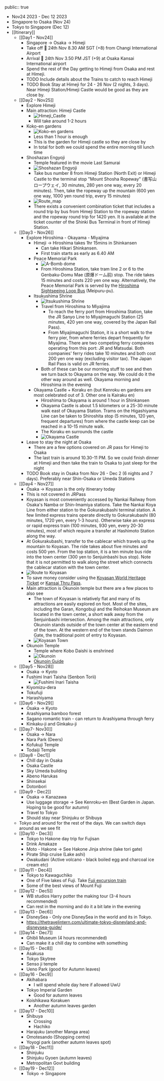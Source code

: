 public:: true

- Nov24 2023 - Dec 12 2023
- Singapore to Osaka (Nov 24)
- Tokyo to Singapore (Dec 12)
- [[Itinerary]]
	- [[Day1 - Nov24]]
		- Singapore -> Osaka -> Himeji
		- Take off 🛫 24th Nov 8.30 AM SGT (+8) from Changi International Airport
		- Arrival 🛬 24th Nov 3.50 PM JST (+9) at Osaka Kansai International airport
		- Spend the rest of the Day getting to Himeji from Osaka and rest at Himeji.
		- TODO Include details about the Trains to catch to reach Himeji
		- TODO Book Stay at Himeji for 24 - 26 Nov (2 nights, 3 days). Near Himeji Station/Himeji Castle would be good as they are close by.
	- [[Day2 - Nov25]]
		- Explore Himeji
		- Main attraction: Himeji Castle
			- ![Himeji_Castle](https://www.japan-guide.com/g21/3501_11.jpg)
			- Will take around 1-2 hours
		- Koko-en gardens
			- ![Koko-en gardens](https://www.japan-guide.com/g21/3502_11.jpg)
			- Less than 1 hour is enough
			- This is the garden for Himeji castle so they are close by
			- In total for both we could spend the entire morning till lunch time
		- Shoshazan Engyoji
			- Temple featured in the movie Last Samurai
			- ![Shoshazan Engyoji](https://www.japan-guide.com/g21/3503_01.jpg)
			- Take bus number 8 from Himeji Station (North Exit) or Himeji Castle to the terminal stop "Mount Shosha Ropeway" (書写山ロープウェイ, 30 minutes, 280 yen one way, every 20 minutes). Then, take the ropeway up the mountain (600 yen one way, 1000 yen round trip, every 15 minutes)
			- ![Route_map](https://www.japan-guide.com/g9/3500_map_01.gif)
			- There exists a convenient combination ticket that includes a round trip by bus from Himeji Station to the ropeway station and the ropeway round trip for 1420 yen. It is available at the ticket counter of the Shinki Bus Terminal in front of Himeji Station.
	- [[Day3 - Nov26]]
		- Explore Hiroshima - Okayama - Miyajima
			- Himeji -> Hiroshima takes 1hr 15mins in Shinkansen
				- Can take Hikari Shinkansen.
				- First train starts as early as 6.40 AM
			- Peace Memorial Park
				- ![A-Bomb dome](https://www.japan-guide.com/g21/3400_03.jpg)
				- From Hiroshima Station, take tram line 2 or 6 to the Genbaku-Domu Mae (原爆ドーム前) stop. The ride takes 15 minutes and costs 220 yen one way. Alternatively, the Peace Memorial Park is served by the [Hiroshima Sightseeing Loop Bus](https://www.japan-guide.com/e/e3404.html) (Meipuru-pu).
			- Itsukushima Shrine
				- ![Itsukushima Shrine](https://www.japan-guide.com/g23/3450_01.jpg)
				- Travel from Hiroshima to Miyajima
					- To reach the ferry port from Hiroshima Station, take the JR Sanyo Line to Miyajimaguchi Station (25 minutes, 420 yen one way, covered by the Japan Rail Pass).
					- From Miyajimaguchi Station, it is a short walk to the ferry pier, from where ferries depart frequently for Miyajima. There are two competing ferry companies operating from this port: JR and Matsudai. Both companies' ferry rides take 10 minutes and both cost 200 yen one way (excluding visitor tax). The Japan Rail Pass is valid on JR ferries.
				- Both of these can be our morning stuff to see and then we turn back to Okayama on the way. We could do it the other way around as well. Okayama morning and Hiroshima in the evening
			- Okayama Castle + Koraku en (but Kenroku en gardens are most celebrated out of 3. Other one is Kairaku en)
				- Hiroshima to Okayama is around 1 hour in Shinkansen
				- Okayama Castle is about 1.5 kilometers or a 25-30 minute walk east of Okayama Station. Trams on the Higashiyama Line can be taken to Shiroshita stop (5 minutes, 120 yen, frequent departures) from where the castle keep can be reached in a 10-15 minute walk.
				- The Koraku en surrounds the castle
				- ![Okayama Castle](https://www.japan-guide.com/g19/map_okayama_1901.gif)
		- Leave to stay the night at Osaka
			- There are a few options covered on JR pass for Himeji to Osaka
			- The last train is around 10.30-11 PM. So we could finish dinner at Himeji and then take the train to Osaka to just sleep for the night
		- TODO Book stay in Osaka from Nov 26 - Dec 2 (6 nights and 7 days). Preferably near Shin-Osaka or Umeda Stations
	- [[Day4 - Nov27]]
		- Osaka -> Koyasan is the only itinerary today
		- This is not covered in JRPass
		- Koyasan is most conveniently accessed by Nankai Railway from Osaka's Namba or Shin-Imamiya stations. Take the Nankai Koya Line from either station to the Gokurakubashi terminal station. A few limited express trains operate directly to Gokurakubashi (80 minutes, 1720 yen, every 1-3 hours). Otherwise take an express or rapid express train (100 minutes, 930 yen, every 20-30 minutes), most of which require a transfer at Hashimoto Station along the way.
		- At Gokurakubashi, transfer to the cablecar which travels up the mountain to Koyasan. The ride takes about five minutes and costs 500 yen. From the top station, it is a ten minute bus ride into the town center (300 yen to Senjuinbashi bus stop). Note that it is not permitted to walk along the street which connects the cablecar station with the town center.
		- ![Route to Koyasan](https://www.japan-guide.com/g2/4900_map_osaka.gif)
		- To save money consider using the [Koyasan World Heritage Ticket](https://www.japan-guide.com/e/e2358_012.html) or [Kansai Thru Pass](https://www.japan-guide.com/e/e2357_005.html).
		- Main attraction is Okunoin temple but there are a few places to also see
			- The town of Koyasan is relatively flat and many of its attractions are easily explored on foot. Most of the sites, including the Garan, Kongobuji and the Reihokan Museum are located in the town center, a short walk away from the Senjuinbashi intersection. Among the main attractions, only Okunoin stands outside of the town center at the eastern end of the town. At the western end of the town stands Daimon Gate, the traditional point of entry to Koyasan.
			- ![Koyasan Town](https://www.japan-guide.com/g2/4900_map_01.gif)
		- Okunoin Temple
			- Temple where Kobo Daishi is enshrined
			- ![Okunoin](https://www.japan-guide.com/g19/4901_11.jpg)
			- [Okunoin Guide](https://www.japan-guide.com/e/e4901.html)
	- [[Day5 - Nov28]]
		- Osaka -> Kyoto
		- Fushimi Inari Taisha (Senbon Torii)
			- ![Fushimi Inari Taisha](https://www.japan-guide.com/g18/3915_top.jpg)
		- Kiyomizu-dera
		- Tokufuji
		- Harashiyama
	- [[Day6 - Nov29]]
		- Osaka -> Kyoto
		- Arashiyama bamboo forest
		- Sagano romantic train - can return to Arashiyama through ferry
		- Kinkaku-ji and Ginkaku-ji
	- [[Day7- Nov30]]
		- Osaka -> Nara
		- Nara Park (Deers)
		- Kofukuji Temple
		- Todaiji Temple
	- [[Day8 - Dec1]]
		- Chill day in Osaka
		- Osaka Castle
		- Sky Umeda building
		- Abeno Harukas
		- Shinsekai
		- Dotonbori
	- [[Day9 - Dec2]]
		- Osaka -> Kanazawa
		- Use luggage storage -> See Kenroku-en (Best Garden in Japan. Hoping to be good for autumn)
		- Travel to Tokyo
		- Should stay near Shinjuku or Shibuya
	- Tokyo and around for the rest of the days. We can switch days around as we see fit
	- [[Day10 - Dec3]]
		- Tokyo to Hakone day trip for Fujisan
		- Drink Amakaze
		- Moto - Hakone -> See Hakone Jinja shrine (lake tori gate)
		- Pirate Ship cruise (Lake ashi)
		- Owakudani (Active volcano - black boiled egg and charcoal ice cream etc)
	- [[Day11 - Dec4]]
		- Tokyo to Kawaguchiko
		- One of Five lakes of Fuji. Take [Fuji excursion train](https://www.jrailpass.com/blog/fuji-excursion-train)
		- Some of the best views of Mount Fuji
	- [[Day12 - Dec5]]
		- WB studios Harry potter the making tour (3-4 hours recommended)
		- Can rest in the morning and do it a bit late in the evening
	- [[Day13 - Dec6]]
		- DisneySea - Only one DisneySea in the world and its in Tokyo.
		- https://thetravelintern.com/ultimate-tokyo-disneyland-and-disneysea-guide/
	- [[Day14 - Dec7]]
		- Ghibli Museum (4 hours recommended)
		- Can make it a chill day to combine with something
	- [[Day15 - Dec8]]
		- Asakusa
		- Tokyo Skytree
		- Senso ji temple
		- Ueno Park (good for Autumn leaves)
	- [[Day16 - Dec9]]
		- Akihabara
			- I will spend whole day here if allowed UwU
		- Tokyo Imperial Garden
			- Good for autumn leaves
		- Koishikawa Korakuen
			- Another autumn leaves garden
	- [[Day17 - Dec10]]
		- Shibuya
			- Crossing
			- Hachiko
		- Harajuku (another Manga area)
		- Omotesando (Shopping centre)
		- Yoyogi park (another autumn leaves spot)
	- [[Day18 - Dec11]]
		- Shinjuku
		- Shinjuku Gyoen (autumn leaves)
		- Metropolitan Govt building
	- [[Day19 - Dec12]]
		- Tokyo -> Singapore